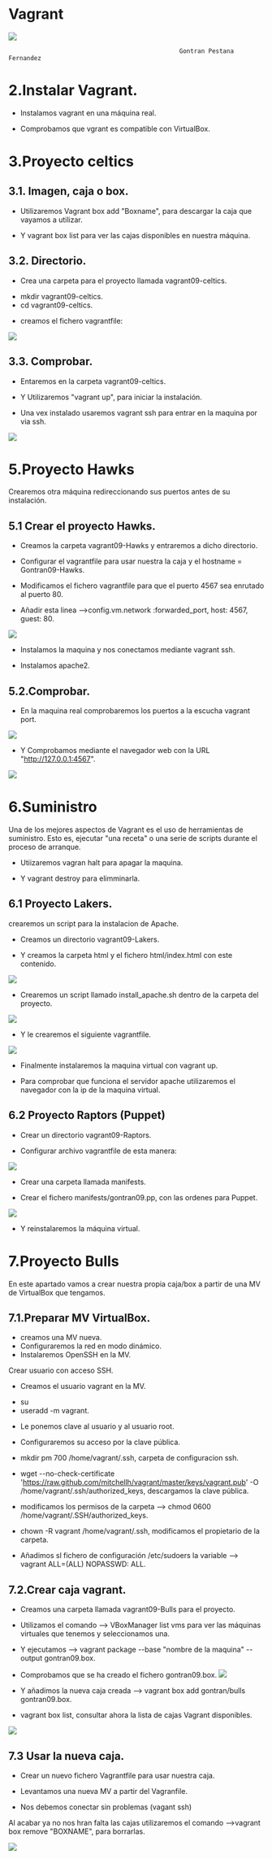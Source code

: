 # Vagrant

![](./png/)

                                                   Gontran Pestana Fernandez

# 2.Instalar Vagrant.

* Instalamos vagrant en una máquina real.

* Comprobamos que vgrant es compatible con VirtualBox.


# 3.Proyecto celtics

## 3.1. Imagen, caja o box.

* Utilizaremos Vagrant box add "Boxname", para descargar la caja que vayamos a utilizar.

* Y vagrant box list para ver las cajas disponibles en nuestra máquina.

## 3.2. Directorio.

* Crea una carpeta para el proyecto llamada vagrant09-celtics.

- mkdir vagrant09-celtics.
- cd vagrant09-celtics.

* creamos el fichero vagrantfile:

![](./png/vagrantfileceltis.png)


## 3.3. Comprobar.
- Entaremos en la carpeta vagrant09-celtics.

- Y Utilizaremos "vagrant up", para iniciar la instalación.

- Una vex instalado usaremos vagrant ssh para entrar en la maquina por via ssh.

![](./png/vagrant-ssh.png)

# 5.Proyecto Hawks

Crearemos otra máquina redireccionando sus puertos antes de su instalación.


## 5.1 Crear el proyecto Hawks.

* Creamos la carpeta vagrant09-Hawks y entraremos a dicho directorio.

* Configurar el vagrantfile para usar nuestra la caja y el hostname = Gontran09-Hawks.

* Modificamos el fichero vagrantfile para que el puerto 4567 sea enrutado al puerto 80.

- Añadir esta linea -->config.vm.network :forwarded_port, host: 4567, guest: 80.

![](./png/5.1-hawks.png)

* Instalamos la maquina y nos conectamos mediante vagrant ssh.

* Instalamos apache2.



## 5.2.Comprobar.

* En la maquina real comprobaremos los puertos a la escucha vagrant port.

![](./png/port-hawkls.png)

* Y Comprobamos mediante el navegador web con la URL "http://127.0.0.1:4567".

![](./png/apachehawks.png)


# 6.Suministro

Una de los mejores aspectos de Vagrant es el uso de herramientas de suministro.
 Esto es, ejecutar "una receta" o una serie de scripts durante el proceso de arranque.

* Utiizaremos vagran halt para apagar la maquina.

* Y vagrant destroy para elimminarla.


## 6.1 Proyecto Lakers.

crearemos un script para la instalacion de Apache.

* Creamos un directorio vagrant09-Lakers.

* Y creamos la carpeta html y el fichero html/index.html con este contenido.

![](./png/indexhtm.png)


* Crearemos un script llamado install_apache.sh dentro de la carpeta del proyecto.

![](./png/in-aoache.png)


* Y le crearemos el siguiente vagrantfile.

![](./png/vagranfile-lakers.png)


* Finalmente instalaremos la maquina virtual con vagrant up.

* Para comprobar que funciona el servidor apache utilizaremos el navegador con la ip de la maquina virtual.



## 6.2 Proyecto Raptors (Puppet)

* Crear un directorio vagrant09-Raptors.

* Configurar archivo vagrantfile de esta manera:

![](./png/vagranfile-raptors.png)


* Crear una carpeta llamada manifests.

* Crear el fichero manifests/gontran09.pp, con las ordenes para Puppet.

![](./png/manifestspp.png)


* Y reinstalaremos la máquina virtual.


# 7.Proyecto Bulls

En este apartado vamos a crear nuestra propia caja/box a partir de una MV de VirtualBox que tengamos.

## 7.1.Preparar MV VirtualBox.

* creamos una MV nueva.
* Configuraremos la red en modo dinámico.
* Instalaremos OpenSSH en la MV.

Crear usuario con acceso SSH.

* Creamos el usuario vagrant en la MV.
- su
- useradd -m vagrant.

* Le ponemos clave al usuario y al usuario root.

* Configuraremos su acceso por la clave pública.

- mkdir pm 700 /home/vagrant/.ssh, carpeta de configuracion ssh.


- wget --no-check-certificate 'https://raw.github.com/mitchellh/vagrant/master/keys/vagrant.pub' -O /home/vagrant/.ssh/authorized_keys, descargamos la clave pública.

- modificamos los permisos de la carpeta --> chmod 0600 /home/vagrant/.SSH/authorized_keys.

- chown -R vagrant /home/vagrant/.ssh, modificamos el propietario de la carpeta.

* Añadimos sl fichero de configuración /etc/sudoers la variable --> vagrant ALL=(ALL) NOPASSWD: ALL.


## 7.2.Crear caja vagrant.

* Creamos una carpeta llamada vagrant09-Bulls para el proyecto.

* Utilizamos el comando --> VBoxManager list vms para ver las máquinas virtuales que tenemos y seleccionamos una.

* Y ejecutamos --> vagrant package --base "nombre de la maquina" --output gontran09.box.

* Comprobamos que se ha creado el fichero gontran09.box.
![](./png/7.2.png)

* Y añadimos la nueva caja creada --> vagrant box add gontran/bulls gontran09.box.


* vagrant box list, consultar ahora la lista de cajas Vagrant disponibles.

![](./png/7.2.1.png)


## 7.3 Usar la nueva caja.

* Crear un nuevo fichero Vagrantfile para usar nuestra caja.

* Levantamos una nueva MV a partir del Vagranfile.

* Nos debemos conectar sin problemas (vagant ssh)

Al acabar ya no nos hran falta las cajas utilizaremos el comando -->vagrant box remove "BOXNAME", para borrarlas.






![](./png/)
